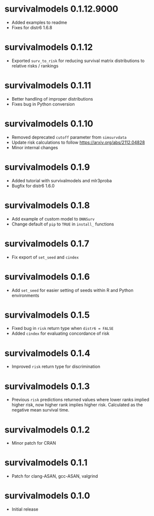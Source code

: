 # survivalmodels 0.1.12.9000

* Added examples to readme
* Fixes for distr6 1.6.8

# survivalmodels 0.1.12

* Exported `surv_to_risk` for reducing survival matrix distributions to relative risks / rankings

# survivalmodels 0.1.11

* Better handling of improper distributions
* Fixes bug in Python conversion

# survivalmodels 0.1.10

* Removed deprecated `cutoff` parameter from `simsurvdata`
* Update risk calculations to follow https://arxiv.org/abs/2112.04828
* Minor internal changes

# survivalmodels 0.1.9

* Added tutorial with survivalmodels and mlr3proba
* Bugfix for distr6 1.6.0

# survivalmodels 0.1.8

* Add example of custom model to `DNNSurv`
* Change default of `pip` to `TRUE` in `install_` functions

# survivalmodels 0.1.7

* Fix export of `set_seed` and `cindex`

# survivalmodels 0.1.6

* Add `set_seed` for easier setting of seeds within R and Python environments

# survivalmodels 0.1.5

* Fixed bug in `risk` return type when `distr6 = FALSE`
* Added `cindex` for evaluating concordance of risk

# survivalmodels 0.1.4

* Improved `risk` return type for discrimination

# survivalmodels 0.1.3

* Previous `risk` predictions returned values where lower ranks implied higher risk, now higher rank implies higher risk. Calculated as the negative mean survival time.

# survivalmodels 0.1.2

* Minor patch for CRAN

# survivalmodels 0.1.1

* Patch for clang-ASAN, gcc-ASAN, valgrind

# survivalmodels 0.1.0

- Initial release
